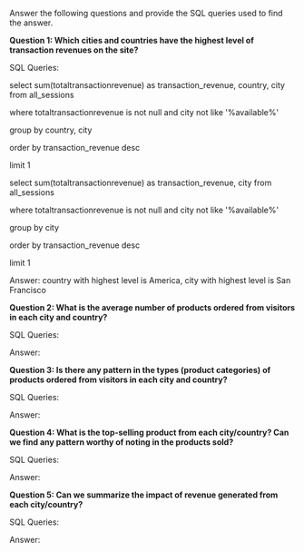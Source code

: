Answer the following questions and provide the SQL queries used to find the answer.

    
**Question 1: Which cities and countries have the highest level of transaction revenues on the site?**


SQL Queries:

select sum(totaltransactionrevenue) as transaction_revenue, country, city from all_sessions

where totaltransactionrevenue is not null and city not like '%available%' 

group by country, city

order by transaction_revenue desc

limit 1

select sum(totaltransactionrevenue) as transaction_revenue, city from all_sessions

where totaltransactionrevenue is not null and city not like '%available%'

group by city

order by transaction_revenue desc

limit 1


Answer: country with highest level is America, city with highest level is San Francisco




**Question 2: What is the average number of products ordered from visitors in each city and country?**


SQL Queries:



Answer:





**Question 3: Is there any pattern in the types (product categories) of products ordered from visitors in each city and country?**


SQL Queries:



Answer:





**Question 4: What is the top-selling product from each city/country? Can we find any pattern worthy of noting in the products sold?**


SQL Queries:



Answer:





**Question 5: Can we summarize the impact of revenue generated from each city/country?**

SQL Queries:



Answer:







